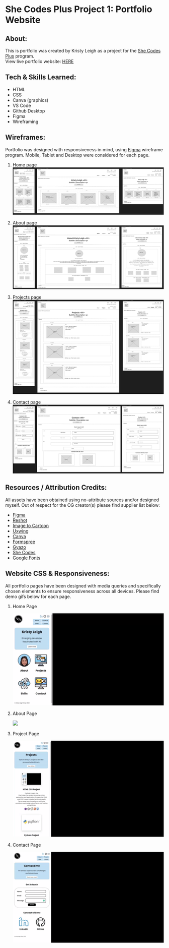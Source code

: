 # She Codes Plus Project 1: Portfolio Website
## About:
This is portfolio was created by Kristy Leigh as a project for the [She Codes Plus](https://www.shecodes.com.au/) program.<br>
View live portfolio website: [HERE](https://ms-kl.github.io/)

## Tech & Skills Learned: 
* HTML
* CSS
* Canva (graphics)
* VS Code
* Github Desktop
* Figma
* Wireframing

## Wireframes:
Portfolio was designed with responsiveness in mind, using [Figma](https://www.figma.com/) wireframe program. Mobile, Tablet and Desktop were considered for each page.

1. Home page
![image](Screenshots/wireframe-homepage.png)

2. About page
![image](Screenshots/wireframe-aboutpage.png)

3. Projects page
![image](Screenshots/wireframe-projectspage.png)

4. Contact page
![image](Screenshots/wireframe-contactpage.png)

## Resources / Attribution Credits:
All assets have been obtained using no-attribute sources and/or designed myself.
Out of respect for the OG creator(s) please find supplier list below:
* [Figma](https://www.figma.com/)
* [Reshot](https://www.reshot.com/free-svg-icons)
* [Image to Cartoon](https://imagetocartoon.com/#cartoonize)
* [Uxwing](https://uxwing.com/license/)
* [Canva](https://www.canva.com/)
* [Formspree](https://www.formspree.com/) 
* [Gyazo](https://www.gyazo.com/)
* [She Codes](https://www.shecodes.com.au/)
* [Google Fonts](https://fonts.google.com/)

## Website CSS & Responsiveness:
All portfolio pages have been designed with media queries and specifically chosen elements to ensure responsiveness across all devices. Please find demo gifs below for each page.

1. Home Page

    <img src="Screenshots/homepage-demo.gif" alt="demo of homepage">

2. About Page

    <img src="Screenshots/about-demo.gif">

3. Project Page
    
    <img src="Screenshots/projectpage-demo.gif">

4. Contact Page
    
    <img src="Screenshots/contact-demo.gif">
